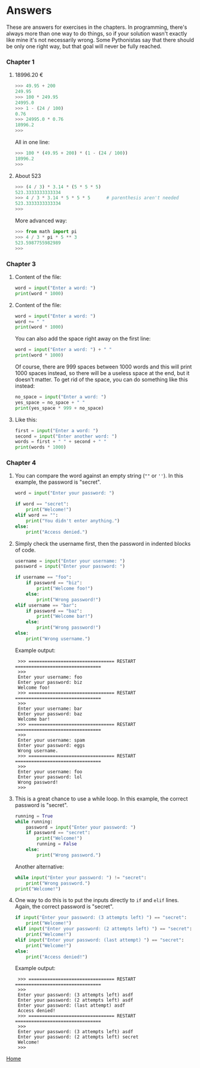 # Answers 
 
These are answers for exercises in the chapters. In programming, there's always more than one way to do things, so if your solution wasn't exactly like mine it's not necessarily wrong. Some Pythonistas say that there should be only one right way, but that goal will never be fully reached. 
 
### Chapter 1 
 
1. 18996.20 € 
 
    ```py 
    >>> 49.95 + 200 
    249.95 
    >>> 100 * 249.95 
    24995.0 
    >>> 1 - (24 / 100) 
    0.76 
    >>> 24995.0 * 0.76 
    18996.2 
    >>> 
    ``` 
 
    All in one line: 
 
    ```py 
    >>> 100 * (49.95 + 200) * (1 - (24 / 100)) 
    18996.2 
    >>> 
    ``` 
 
2. About 523 
 
    ```py 
    >>> (4 / 3) * 3.14 * (5 * 5 * 5) 
    523.3333333333334 
    >>> 4 / 3 * 3.14 * 5 * 5 * 5      # parenthesis aren't needed 
    523.3333333333334 
    >>> 
    ``` 
 
    More advanced way: 
 
    ```py 
    >>> from math import pi 
    >>> 4 / 3 * pi * 5 ** 3 
    523.5987755982989 
    >>> 
    ``` 
 
### Chapter 3 
 
1. Content of the file: 
 
    ```py 
    word = input("Enter a word: ") 
    print(word * 1000) 
    ``` 
 
2. Content of the file: 
 
    ```py 
    word = input("Enter a word: ") 
    word += " " 
    print(word * 1000) 
    ``` 
 
    You can also add the space right away on the first line: 
 
    ```py 
    word = input("Enter a word: ") + " " 
    print(word * 1000) 
    ``` 
 
    Of course, there are 999 spaces between 1000 words and this will print 1000 spaces instead, so there will be a useless space at the end, but it doesn't matter. To get rid of the space, you can do something like this instead: 
 
    ```py 
    no_space = input("Enter a word: ") 
    yes_space = no_space + " " 
    print(yes_space * 999 + no_space) 
    ``` 
 
3. Like this: 
 
    ```py 
    first = input("Enter a word: ") 
    second = input("Enter another word: ") 
    words = first + " " + second + " " 
    print(words * 1000) 
    ``` 
 
### Chapter 4 
 
1. You can compare the word against an empty string (`""` or `''`). In this example, the password is "secret". 
 
    ```py 
    word = input("Enter your password: ") 
 
    if word == "secret": 
        print("Welcome!") 
    elif word == "": 
        print("You didn't enter anything.") 
    else: 
        print("Access denied.") 
    ``` 
 
2. Simply check the username first, then the password in indented blocks of code. 
 
    ```py 
    username = input("Enter your username: ") 
    password = input("Enter your password: ") 
 
    if username == "foo": 
        if password == "biz": 
            print("Welcome foo!") 
        else: 
            print("Wrong password!") 
    elif username == "bar": 
        if password == "baz": 
            print("Welcome bar!") 
        else: 
            print("Wrong password!") 
    else: 
        print("Wrong username.") 
    ``` 
 
    Example output: 
 
        >>> ================================ RESTART ================================ 
        >>> 
        Enter your username: foo 
        Enter your password: biz 
        Welcome foo! 
        >>> ================================ RESTART ================================ 
        >>> 
        Enter your username: bar 
        Enter your password: baz 
        Welcome bar! 
        >>> ================================ RESTART ================================ 
        >>> 
        Enter your username: spam 
        Enter your password: eggs 
        Wrong username. 
        >>> ================================ RESTART ================================ 
        >>> 
        Enter your username: foo 
        Enter your password: lol 
        Wrong password! 
        >>> 
 
3. This is a great chance to use a while loop. In this example, the correct password is "secret". 
 
    ```py 
    running = True 
    while running: 
        password = input("Enter your password: ") 
        if password == "secret": 
            print("Welcome!") 
            running = False 
        else: 
            print("Wrong password.") 
    ``` 
 
    Another alternative: 
 
    ```py 
    while input("Enter your password: ") != "secret": 
        print("Wrong password.") 
    print("Welcome!") 
    ``` 
 
4. One way to do this is to put the inputs directly to `if` and `elif` lines. Again, the correct password is "secret". 
 
    ```py 
    if input("Enter your password: (3 attempts left) ") == "secret": 
        print("Welcome!") 
    elif input("Enter your password: (2 attempts left) ") == "secret": 
        print("Welcome!") 
    elif input("Enter your password: (last attempt) ") == "secret": 
        print("Welcome!") 
    else: 
        print("Access denied!") 
    ``` 
 
    Example output: 
 
        >>> ================================ RESTART ================================ 
        >>> 
        Enter your password: (3 attempts left) asdf 
        Enter your password: (2 attempts left) asdf 
        Enter your password: (last attempt) asdf 
        Access denied! 
        >>> ================================ RESTART ================================ 
        >>> 
        Enter your password: (3 attempts left) asdf 
        Enter your password: (2 attempts left) secret 
        Welcome! 
        >>> 
 
[Home](README.md) 
